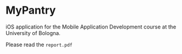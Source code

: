# MyPantry

iOS application for the Mobile Application Development course at the University of Bologna.  

Please read the `report.pdf`
